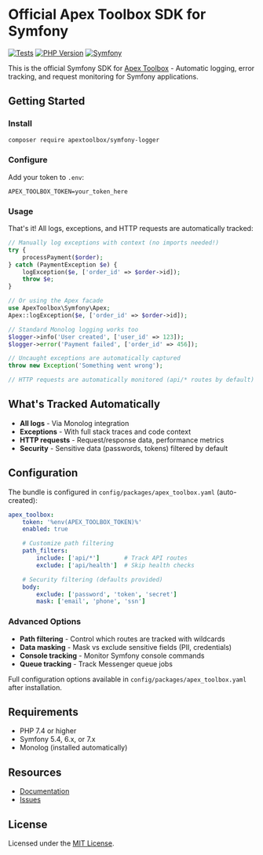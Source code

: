 # Official Apex Toolbox SDK for Symfony

[![Tests](https://img.shields.io/badge/tests-45%20passed-brightgreen)](https://github.com/apextoolbox/symfony)
[![PHP Version](https://img.shields.io/badge/php-%3E%3D7.4-blue)](https://php.net)
[![Symfony](https://img.shields.io/badge/symfony-5.4%20%7C%206.x%20%7C%207.x-green)](https://symfony.com)

This is the official Symfony SDK for [Apex Toolbox](https://apextoolbox.com/) - Automatic logging, error tracking, and request monitoring for Symfony applications.

## Getting Started

### Install

```bash
composer require apextoolbox/symfony-logger
```

### Configure

Add your token to `.env`:

```env
APEX_TOOLBOX_TOKEN=your_token_here
```

### Usage

That's it! All logs, exceptions, and HTTP requests are automatically tracked:

```php
// Manually log exceptions with context (no imports needed!)
try {
    processPayment($order);
} catch (PaymentException $e) {
    logException($e, ['order_id' => $order->id]);
    throw $e;
}

// Or using the Apex facade
use ApexToolbox\Symfony\Apex;
Apex::logException($e, ['order_id' => $order->id]);

// Standard Monolog logging works too
$logger->info('User created', ['user_id' => 123]);
$logger->error('Payment failed', ['order_id' => 456]);

// Uncaught exceptions are automatically captured
throw new Exception('Something went wrong');

// HTTP requests are automatically monitored (api/* routes by default)
```

## What's Tracked Automatically

- **All logs** - Via Monolog integration
- **Exceptions** - With full stack traces and code context
- **HTTP requests** - Request/response data, performance metrics
- **Security** - Sensitive data (passwords, tokens) filtered by default

## Configuration

The bundle is configured in `config/packages/apex_toolbox.yaml` (auto-created):

```yaml
apex_toolbox:
    token: '%env(APEX_TOOLBOX_TOKEN)%'
    enabled: true

    # Customize path filtering
    path_filters:
        include: ['api/*']       # Track API routes
        exclude: ['api/health']  # Skip health checks

    # Security filtering (defaults provided)
    body:
        exclude: ['password', 'token', 'secret']
        mask: ['email', 'phone', 'ssn']
```

### Advanced Options

- **Path filtering** - Control which routes are tracked with wildcards
- **Data masking** - Mask vs exclude sensitive fields (PII, credentials)
- **Console tracking** - Monitor Symfony console commands
- **Queue tracking** - Track Messenger queue jobs

Full configuration options available in `config/packages/apex_toolbox.yaml` after installation.

## Requirements

- PHP 7.4 or higher
- Symfony 5.4, 6.x, or 7.x
- Monolog (installed automatically)

## Resources

- [Documentation](https://apextoolbox.com/docs)
- [Issues](https://github.com/apextoolbox/symfony/issues)

## License

Licensed under the [MIT License](https://github.com/apextoolbox/symfony/blob/main/LICENSE).
